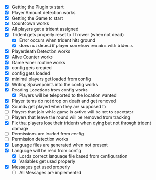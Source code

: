 - [X] Getting the Plugin to start
- [X] Player Amount detection works
- [X] Getting the Game to start
- [X] Countdown works
- [X] All players get a trident assigned
- [X] Trident gets properly reset to Thrower (when not dead)
    - [X] Error occurs when trident hits ground
    - [X] does not detect if player somehow remains with tridents
- [X] Playerdeath Detection works
- [X] Alive Counter works
- [X] Game winer routine works
- [X] config gets created
- [X] config gets loaded
- [X] minimal players get loaded from config
- [X] Writing Spawnpoints into the config works
- [X] Reading Locations from config works
    - [X] Players will be teleported to the location wanted
- [X] Player items do not drop on death and get removed
- [X] Sounds get played when they are supposed to
- [ ] Players that join while game is active will be set to spectator
- [ ] Players that leave the round will be removed from tracking
- [X] Fix that players lose their tridents when dying but not through trident damage
- [ ] Permissions are loaded from config
- [ ] Permission detection works
- [X] Language files are generated when not present
- [X] Language will be read from config
    - [X] Loads correct language file based from configuration
    - [X] Variables get used properly
- [X] Messages get used properly
  - [ ] All Messages are implemented